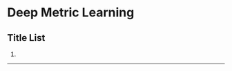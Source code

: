 # Deep Metric Learning

## Title List

1. []()

---

[//]: # (### Title &#40;Conference or Journal&#41;)

[//]: # ()
[//]: # ([[Paper]]&#40;&#41;)

[//]: # ([[Code]]&#40;&#41;)

[//]: # ([[bibtex]]&#40;&#41;)

[//]: # ()
[//]: # (- summary  )

[//]: # (    ***)

[//]: # (    調査中)

[//]: # (    ***)

[//]: # (- Keywords : `keyword`)